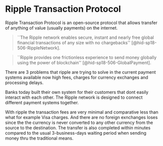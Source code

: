 Ripple Transaction Protocol
===========================

Ripple Transaction Protocol is an open-source protocol that allows
transfer of anything of value (usually payments) on the internet.



> ``The Ripple network enables secure, instant and nearly free global
> financial transactions of any size with no chargebacks''
> [@hid-sp18-506-RippleNetwork].



> ``Ripple provides one frictionless experience to send money globally
> using the power of blockchain'' [@hid-sp18-506-GlobalPayment].



There are 3 problems that ripple are trying to solve in the current
payment systems available now high fees, charges for currency exchanges
and processing delays.

Banks today built their own system for their customers that dont easily
interact with each other. The Ripple network is designed to connect
different payment systems together.

With ripple the transaction fees are very minimal and comparative less
than what for example Visa charges. And there are no foreign exnchanges
loses since the the currency is never converted to any other currency
from the source to the destination. The transfer is also completed
within minutes compared to the usual 3-business-days waiting period when
sending money thru the traditional means.
